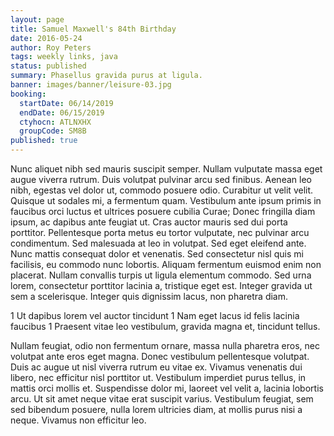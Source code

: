```yaml
---
layout: page
title: Samuel Maxwell's 84th Birthday
date: 2016-05-24
author: Roy Peters
tags: weekly links, java
status: published
summary: Phasellus gravida purus at ligula.
banner: images/banner/leisure-03.jpg
booking:
  startDate: 06/14/2019
  endDate: 06/15/2019
  ctyhocn: ATLNXHX
  groupCode: SM8B
published: true
---
```

Nunc aliquet nibh sed mauris suscipit semper. Nullam vulputate massa eget augue viverra rutrum. Duis volutpat pulvinar arcu sed finibus. Aenean leo nibh, egestas vel dolor ut, commodo posuere odio. Curabitur ut velit velit. Quisque ut sodales mi, a fermentum quam. Vestibulum ante ipsum primis in faucibus orci luctus et ultrices posuere cubilia Curae; Donec fringilla diam ipsum, ac dapibus ante feugiat ut. Cras auctor mauris sed dui porta porttitor.
Pellentesque porta metus eu tortor vulputate, nec pulvinar arcu condimentum. Sed malesuada at leo in volutpat. Sed eget eleifend ante. Nunc mattis consequat dolor et venenatis. Sed consectetur nisl quis mi facilisis, eu commodo nunc lobortis. Aliquam fermentum euismod enim non placerat. Nullam convallis turpis ut ligula elementum commodo. Sed urna lorem, consectetur porttitor lacinia a, tristique eget est. Integer gravida ut sem a scelerisque. Integer quis dignissim lacus, non pharetra diam.

1 Ut dapibus lorem vel auctor tincidunt
1 Nam eget lacus id felis lacinia faucibus
1 Praesent vitae leo vestibulum, gravida magna et, tincidunt tellus.

Nullam feugiat, odio non fermentum ornare, massa nulla pharetra eros, nec volutpat ante eros eget magna. Donec vestibulum pellentesque volutpat. Duis ac augue ut nisl viverra rutrum eu vitae ex. Vivamus venenatis dui libero, nec efficitur nisl porttitor ut. Vestibulum imperdiet purus tellus, in mattis orci mollis et. Suspendisse dolor mi, laoreet vel velit a, lacinia lobortis arcu. Ut sit amet neque vitae erat suscipit varius. Vestibulum feugiat, sem sed bibendum posuere, nulla lorem ultricies diam, at mollis purus nisi a neque. Vivamus non efficitur leo.
